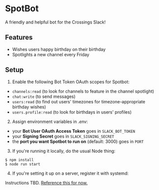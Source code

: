 # SpotBot

A friendly and helpful bot for the Crossings Slack!

## Features

- Wishes users happy birthday on their birthday
- Spotlights a new channel every Friday

## Setup

1. Enable the following Bot Token OAuth scopes for Spotbot:
  - `channels:read` (to look for channels to feature in the channel spotlight)
  - `chat:write` (to send messages)
  - `users:read` (to find out users' timezones for timezone-appropriate birthday wishes)
  - `users.profile:read` (to look for birthdays in users' profiles)

2. Assign environment variables in *.env*:
  - your **Bot User OAuth Access Token** goes in `SLACK_BOT_TOKEN`
  - your **Signing Secret** goes in `SLACK_SIGNING_SECRET`
  - the **port you want Spotbot to run on** (default: 3000) goes in `PORT`

3. If you're running it locally, do the usual Node thing:
```
$ npm install
$ node run start
```

4. If you're setting it up on a server, register it with systemd:

Instructions TBD. [Reference this for now.](https://nodesource.com/blog/running-your-node-js-app-with-systemd-part-1/)
